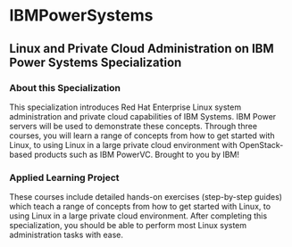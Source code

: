 # IBMPowerSystems
## Linux and Private Cloud Administration on IBM Power Systems Specialization

### About this Specialization


This specialization introduces Red Hat Enterprise Linux system administration and private cloud capabilities of IBM Systems. IBM Power servers will be used to demonstrate these concepts. Through three courses, you will learn a range of concepts from how to get started with Linux, to using Linux in a large private cloud environment with OpenStack-based products such as IBM PowerVC. Brought to you by IBM! 

### Applied Learning Project

These courses include detailed hands-on exercises (step-by-step guides) which teach a range of concepts from how to get started with Linux, to using Linux in a large private cloud environment. After completing this specialization, you should be able to perform most Linux system administration tasks with ease.   
